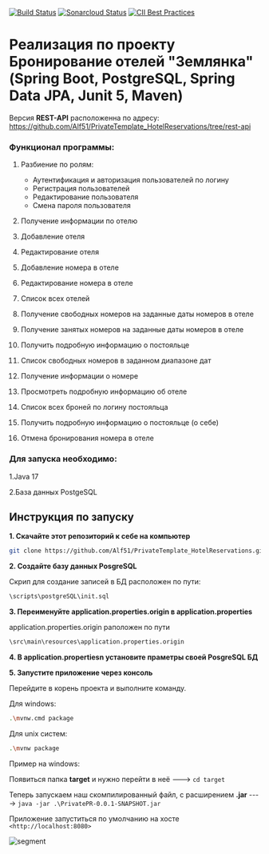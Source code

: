 [![Build Status](https://travis-ci.com/coma123/Spring-Boot-Blog-REST-API.svg?branch=development)](https://travis-ci.com/coma123/Spring-Boot-Blog-REST-API) [![Sonarcloud Status](https://sonarcloud.io/api/project_badges/measure?project=coma123_Spring-Boot-Blog-REST-API&metric=alert_status)](https://sonarcloud.io/dashboard?id=coma123_Spring-Boot-Blog-REST-API) [![CII Best Practices](https://bestpractices.coreinfrastructure.org/projects/3706/badge)](https://bestpractices.coreinfrastructure.org/projects/3706)

# Реализация по проекту Бронирование отелей "Землянка" (Spring Boot, PostgreSQL, Spring Data JPA, Junit 5, Maven)

Версия <b>REST-API</b> расположенна по адресу: https://github.com/Alf51/PrivateTemplate_HotelReservations/tree/rest-api

### Функционал программы:
1. Разбиение по ролям:
   * Аутентификация и авторизация пользователей по логину
   * Регистрация пользователей
   * Редактирование пользователя
   * Смена пароля пользователя
     
2. Получение информации по отелю
3. Добавление отеля   
4. Редактирование отеля
5. Добавление номера в отеле
6. Редактирование номера в отеле
7. Список всех отелей
8. Получение свободных номеров на заданные даты номеров в отеле
9. Получение занятых номеров на заданные даты номеров в отеле
10. Получить подробную информацию о постояльце
11. Список свободных номеров в заданном диапазоне дат
12. Получение информации о номере
13. Просмотреть подробную информацию об отеле
14. Список всех броней по логину постояльца
15. Получить подробную информацию о постояльце (о себе)
16. Отмена бронирования номера в отеле


### Для запуска необходимо:

1.Java 17

2.База данных PostgeSQL


## Инструкция по запуску

**1. Скачайте этот репозиторий к себе на компьютер**

```bash
git clone https://github.com/Alf51/PrivateTemplate_HotelReservations.git
```

**2. Создайте базу данных PosgreSQL**

Скрип для создание записей в БД расположен по пути: 
```bash
\scripts\postgreSQL\init.sql
```

**3. Переименуйте application.properties.origin в application.properties**

application.properties.origin раположен по пути
```bash
\src\main\resources\application.properties.origin
```

**4. В application.propertiesn установите праметры своей PosgreSQL БД**

**5. Запустите приложение через консоль**

Перейдите в корень проекта и выполните команду.

Для windows: 
```bash
.\mvnw.cmd package
```

Для unix систем: 
```bash
.\mvnw package
```
Пример на windows:

Появиться папка <b>target</b> и нужно перейти в неё  ---> ``` cd target ```

Теперь запускаем наш скомпилированный файл, с расширением  <b>.jar</b>  ----> ```java -jar .\PrivatePR-0.0.1-SNAPSHOT.jar```

Приложение запуститься по умолчанию на хосте ```<http://localhost:8080>```


![segment](https://api.segment.io/v1/pixel/track?data=ewogICJ3cml0ZUtleSI6ICJwcDJuOTU4VU1NT21NR090MWJXS0JQd0tFNkcydW51OCIsCiAgInVzZXJJZCI6ICIxMjNibG9nYXBpMTIzIiwKICAiZXZlbnQiOiAiQmxvZ0FwaSB2aXNpdGVkIiwKICAicHJvcGVydGllcyI6IHsKICAgICJzdWJqZWN0IjogIkJsb2dBcGkgdmlzaXRlZCIsCiAgICAiZW1haWwiOiAiY29tcy5zcHVyc0BnbWFpbC5jb20iCiAgfQp9)
